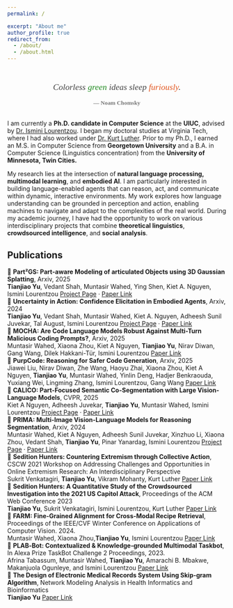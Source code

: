 ```yaml
---
permalink: /

excerpt: "About me"
author_profile: true
redirect_from: 
  - /about/
  - /about.html
---
```


<!-- ✨ Minimal & Beautiful Quote -->
<div style="
  max-width: 700px;
  margin: 3em auto 2em auto;
  text-align: center;
  font-family: 'Georgia', serif;
  color: #444;
  line-height: 1.6;
  position: relative;
">

  <p style="font-size: 1.4em; font-style: italic; margin: 0.2em 0 0.5em;">
    Colorless <span style="color: #228B22;">green</span> ideas sleep <span style="color: #E25822;">furiously</span>.
  </p>

  <p style="font-size: 0.95em; font-weight: bold; color: #777; margin-top: 0.5em;">
    — Noam Chomsky
  </p>
</div>

<!-- 🧠 Title as heading --> 
<!-- <h1 style="text-align: center; margin-top: 2em;">About Me</h1> -->



I am currently a **Ph.D. candidate in Computer Science** at the **UIUC**, advised by [Dr. Ismini Lourentzou](https://isminoula.github.io/). I began my doctoral studies at Virginia Tech, where I had also worked under [Dr. Kurt Luther](https://crowd.cs.vt.edu/kurt-luther/). Prior to my Ph.D., I earned an M.S. in Computer Science from **Georgetown University** and a B.A. in Computer Science (Linguistics concentration) from the **University of Minnesota, Twin Cities.**

My research lies at the intersection of **natural language processing, multimodal learning**, and **embodied AI**. I am particularly interested in building language-enabled agents that can reason, act, and communicate within dynamic, interactive environments. My work explores how language understanding can be grounded in perception and action, enabling machines to navigate and adapt to the complexities of the real world. During my academic journey, I have had the opportunity to work on various interdisciplinary projects that combine **theoretical linguistics**, **crowdsourced intelligence**, and **social analysis**.


Publications
---
📄 **Part²GS: Part-aware Modeling of articulated Objects using 3D Gaussian Splatting**, Arxiv, 2025 <br>
**Tianjiao Yu**, Vedant Shah, Muntasir Wahed, Ying Shen, Kiet A. Nguyen, Ismini Lourentzou
[Project Page](https://plan-lab.github.io/projects/part2gs/) · [Paper Link](https://arxiv.org/pdf/2506.17212v1) <br>
📄 **Uncertainty in Action: Confidence Elicitation in Embodied Agents**, Arxiv, 2024 <br>
**Tianjiao Yu**, Vedant Shah, Muntasir Wahed, Kiet A. Nguyen, Adheesh Sunil Juvekar, Tal August, Ismini Lourentzou 
[Project Page](https://plan-lab.github.io/projects/ece/) · [Paper Link](https://arxiv.org/pdf/2503.10628) <br>
📄 **MOCHA: Are Code Language Models Robust Against Multi-Turn Malicious Coding Prompts?**, Arxiv, 2025 <br>
Muntasir Wahed, Xiaona Zhou, Kiet A Nguyen, **Tianjiao Yu**, Nirav Diwan, Gang Wang, Dilek Hakkani-Tür, Ismini Lourentzou 
[Paper Link](https://arxiv.org/abs/2507.19598) <br>
📄 **PurpCode: Reasoning for Safer Code Generation**, Arxiv, 2025 <br>
Jiawei Liu, Nirav Diwan, Zhe Wang, Haoyu Zhai, Xiaona Zhou, Kiet A Nguyen, **Tianjiao Yu**, Muntasir Wahed, Yinlin Deng, Hadjer Benkraouda, Yuxiang Wei, Lingming Zhang, Ismini Lourentzou, Gang Wang
[Paper Link](https://arxiv.org/abs/2507.19060) <br>
📄 **CALICO: Part-Focused Semantic Co-Segmentation with Large Vision-Language Models**, CVPR, 2025 <br>
Kiet A Nguyen, Adheesh Juvekar, **Tianjiao Yu**, Muntasir Wahed, Ismini Lourentzou
[Project Page](https://plan-lab.github.io/projects/calico/) · [Paper Link](https://arxiv.org/pdf/2412.19331) <br>
📄 **PRIMA: Multi-Image Vision-Language Models for Reasoning Segmentation**, Arxiv, 2024 <br>
Muntasir Wahed, Kiet A Nguyen, Adheesh Sunil Juvekar, Xinzhuo Li, Xiaona Zhou, Vedant Shah, **Tianjiao Yu**, Pinar Yanardag, Ismini Lourentzou
[Project Page](https://plan-lab.github.io/projects/prima/) · [Paper Link](https://arxiv.org/pdf/2412.15209) <br>
📄 **Sedition Hunters: Countering Extremism through Collective Action**, CSCW 2021 Workshop on Addressing Challenges and Opportunities in Online Extremism Research: An Interdisciplinary Perspective <br>
Sukrit Venkatagiri, **Tianjiao Yu**, Vikram Mohanty, Kurt Luther
[Paper Link](https://par.nsf.gov/servlets/purl/10315695) <br>
📄 **Sedition Hunters: A Quantitative Study of the Crowdsourced Investigation into the 2021 US Capitol Attack**, Proceedings of the ACM Web Conference 2023 <br>
**Tianjiao Yu**, Sukrit Venkatagiri, Ismini Lourentzou, Kurt Luther 
[Paper Link](https://dl.acm.org/doi/pdf/10.1145/3543507.3583514) <br>
📄 **FARM: Fine‐Grained Alignment for Cross‐Modal Recipe Retrieval**, Proceedings of the IEEE/CVF Winter Conference
on Applications of Computer Vision. 2024. <br>
Muntasir Wahed, Xiaona Zhou,**Tianjiao Yu**, Ismini Lourentzou
[Paper Link](https://openaccess.thecvf.com/content/WACV2024/html/Wahed_Fine-Grained_Alignment_for_Cross-Modal_Recipe_Retrieval_WACV_2024_paper.html) <br>
📄 **PLAB‐Bot: Contextualized & Knowledge‐grounded Multimodal Taskbot**, In Alexa Prize TaskBot Challenge 2 Proceedings, 2023. <br>
Afrina Tabassum, Muntasir Wahed, **Tianjiao Yu**, Amarachi B. Mbakwe, Makanjuola Ogunleye, and Ismini Lourentzou
[Paper Link](https://www.amazon.science/alexa-prize/proceedings/plan-bot-contextualized-and-knowledge-grounded-multimodal-taskbot) <br>
📄 **The Design of Electronic Medical Records System Using Skip-gram Algorithm**, Network Modeling Analysis in Health Informatics and Bioinformatics <br>
**Tianjiao Yu** 
[Paper Link](https://link.springer.com/article/10.1007/s13721-020-00281-4) <br>

<!-- {% if author.googlescholar %}
  You can also find my articles on <u><a href="{{author.googlescholar}}">my Google Scholar profile</a>.</u>
{% endif %}

{% include base_path %}

{% for post in site.publications reversed %}
  {% include archive-single.html %}
{% endfor %}
 -->
